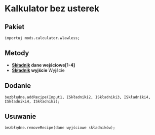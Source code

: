 # Kalkulator bez usterek

## Pakiet
```zenscript
importuj mods.calculator.wlawless;
```

## Metody

- **[Składnik](/Vanilla/Variable_Types/IIngredient/) dane wejściowe[1-4]**
- **[Składnik](/Vanilla/Variable_Types/IIngredient/) wyjście** Wyjście </strong>
## Dodanie
```zenscript
bezbłędne.addRecipe(Input1, ISkładniki2, ISkładniki3, ISkładniki4, ISkładniki4, ISkładniki);
```

## Usuwanie
```zenscript
bezbłędne.removeRecipe(dane wyjściowe składników);
```